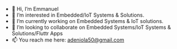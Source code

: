 - 👋 Hi, I’m Emmanuel
- 👀 I’m interested in Embedded/IoT Systems & Solutions.
- 🌱 I’m currently working on Embedded Systems & IoT solutions.
- 💞️ I’m looking to collaborate on Embedded Systems/IoT Systems & Solutions/Fluttr Apps
- 📫 You reach me here: adeniola50@gmail.com

<!---
Adedev20/Adedev20 is a ✨ special ✨ repository because its `README.md` (this file) appears on your GitHub profile.
You can click the Preview link to take a look at your changes.
--->

